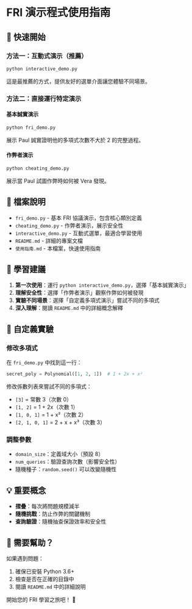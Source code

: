 # FRI 演示程式使用指南

## 🚀 快速開始

### 方法一：互動式演示（推薦）
```bash
python interactive_demo.py
```
這是最推薦的方式，提供友好的選單介面讓您體驗不同場景。

### 方法二：直接運行特定演示

#### 基本誠實演示
```bash
python fri_demo.py
```
展示 Paul 誠實證明他的多項式次數不大於 2 的完整過程。

#### 作弊者演示
```bash
python cheating_demo.py
```
展示當 Paul 試圖作弊時如何被 Vera 發現。

## 📁 檔案說明

- `fri_demo.py` - 基本 FRI 協議演示，包含核心類別定義
- `cheating_demo.py` - 作弊者演示，展示安全性
- `interactive_demo.py` - 互動式選單，最適合學習使用
- `README.md` - 詳細的專案文檔
- `使用指南.md` - 本檔案，快速使用指南

## 🎯 學習建議

1. **第一次使用**：運行 `python interactive_demo.py`，選擇「基本誠實演示」
2. **理解安全性**：選擇「作弊者演示」觀察作弊如何被發現
3. **實驗不同場景**：選擇「自定義多項式演示」嘗試不同的多項式
4. **深入理解**：閱讀 `README.md` 中的詳細概念解釋

## 🔧 自定義實驗

### 修改多項式
在 `fri_demo.py` 中找到這一行：
```python
secret_poly = Polynomial([1, 2, 1])  # 1 + 2x + x²
```

修改係數列表來嘗試不同的多項式：
- `[3]` = 常數 3（次數 0）
- `[1, 2]` = 1 + 2x（次數 1）
- `[1, 0, 1]` = 1 + x²（次數 2）
- `[2, 1, 0, 1]` = 2 + x + x³（次數 3）

### 調整參數
- `domain_size`：定義域大小（預設 8）
- `num_queries`：驗證查詢次數（影響安全性）
- 隨機種子：`random.seed()` 可以改變隨機性

## 💡 重要概念

- **摺疊**：每次將問題規模減半
- **隨機挑戰**：防止作弊的關鍵機制
- **查詢驗證**：隨機抽查保證效率和安全性

## 🤝 需要幫助？

如果遇到問題：
1. 確保已安裝 Python 3.6+
2. 檢查是否在正確的目錄中
3. 閱讀 `README.md` 中的詳細說明

開始您的 FRI 學習之旅吧！ 🎉 